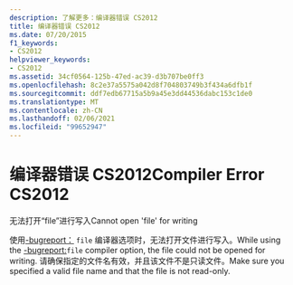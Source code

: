 ```yaml
---
description: 了解更多：编译器错误 CS2012
title: 编译器错误 CS2012
ms.date: 07/20/2015
f1_keywords:
- CS2012
helpviewer_keywords:
- CS2012
ms.assetid: 34cf0564-125b-47ed-ac39-d3b707be0ff3
ms.openlocfilehash: 8c2e37a5575a042d8f704803749b3f434a6dfb1f
ms.sourcegitcommit: ddf7edb67715a5b9a45e3dd44536dabc153c1de0
ms.translationtype: MT
ms.contentlocale: zh-CN
ms.lasthandoff: 02/06/2021
ms.locfileid: "99652947"
---
```

# <a name="compiler-error-cs2012"></a><span data-ttu-id="14a98-103">编译器错误 CS2012</span><span class="sxs-lookup"><span data-stu-id="14a98-103">Compiler Error CS2012</span></span>

<span data-ttu-id="14a98-104">无法打开“file”进行写入</span><span class="sxs-lookup"><span data-stu-id="14a98-104">Cannot open 'file' for writing</span></span>  
  
 <span data-ttu-id="14a98-105">使用[-bugreport：](../language-reference/compiler-options/bugreport-compiler-option.md) `file` 编译器选项时，无法打开文件进行写入。</span><span class="sxs-lookup"><span data-stu-id="14a98-105">While using the [-bugreport:](../language-reference/compiler-options/bugreport-compiler-option.md)`file` compiler option, the file could not be opened for writing.</span></span> <span data-ttu-id="14a98-106">请确保指定的文件名有效，并且该文件不是只读文件。</span><span class="sxs-lookup"><span data-stu-id="14a98-106">Make sure you specified a valid file name and that the file is not read-only.</span></span>
